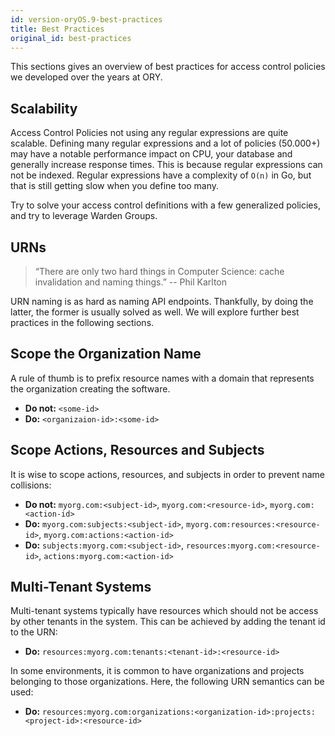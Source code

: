 ```yaml
---
id: version-oryOS.9-best-practices
title: Best Practices
original_id: best-practices
---
```


This sections gives an overview of best practices for access control policies
we developed over the years at ORY.

<!-- toc -->

## Scalability

Access Control Policies not using any regular expressions are quite scalable. Defining many regular expressions and
a lot of policies (50.000+) may have a notable performance impact on CPU, your database and generally increase response
times. This is because regular expressions can not be indexed. Regular expressions have a complexity of `O(n)` in Go,
but that is still getting slow when you define too many.

Try to solve your access control definitions with a few generalized policies, and try to leverage Warden Groups.

## URNs

> “There are only two hard things in Computer Science: cache invalidation and naming things.”
> -- Phil Karlton

URN naming is as hard as naming API endpoints. Thankfully, by doing the latter, the former is usually solved as well.
We will explore further best practices in the following sections.

## Scope the Organization Name

A rule of thumb is to prefix resource names with a domain that represents the organization creating the software.

- **Do not:** `<some-id>`
- **Do:** `<organizaion-id>:<some-id>`

## Scope Actions, Resources and Subjects

It is wise to scope actions, resources, and subjects in order to prevent name collisions:

- **Do not:** `myorg.com:<subject-id>`, `myorg.com:<resource-id>`, `myorg.com:<action-id>`
- **Do:** `myorg.com:subjects:<subject-id>`, `myorg.com:resources:<resource-id>`, `myorg.com:actions:<action-id>`
- **Do:** `subjects:myorg.com:<subject-id>`, `resources:myorg.com:<resource-id>`, `actions:myorg.com:<action-id>`

## Multi-Tenant Systems

Multi-tenant systems typically have resources which should not be access by other tenants in the system. This can be
achieved by adding the tenant id to the URN:

- **Do:** `resources:myorg.com:tenants:<tenant-id>:<resource-id>`

In some environments, it is common to have organizations and projects belonging to those organizations. Here, the
following URN semantics can be used:

- **Do:** `resources:myorg.com:organizations:<organization-id>:projects:<project-id>:<resource-id>`

